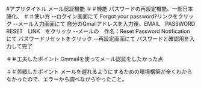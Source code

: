 #アプリタイトル
メール認証機能
＃＃機能
パスワードの再設定機能、一部日本語化、
＃＃使い方
--ログイン画面にて
    Forgot your password?リンクをクリック
--メール入力画面にて
    自分のGmailアドレスを入力後、EMAIL　PASSWORD　RESET　LINK　をクリック
--メールの　件名：Reset Password Notification　にて
    パスワードリセットをクリック
--再設定画面にて
    パスワードと確認用を入力して完了

＃＃工夫したポイント
Gmmailを使ってメール認証をしたかった点

＃＃苦戦したポイント
メールを遅れるようにするための環境構築が全くわからなかったので、エラーから調べながらやったこと。